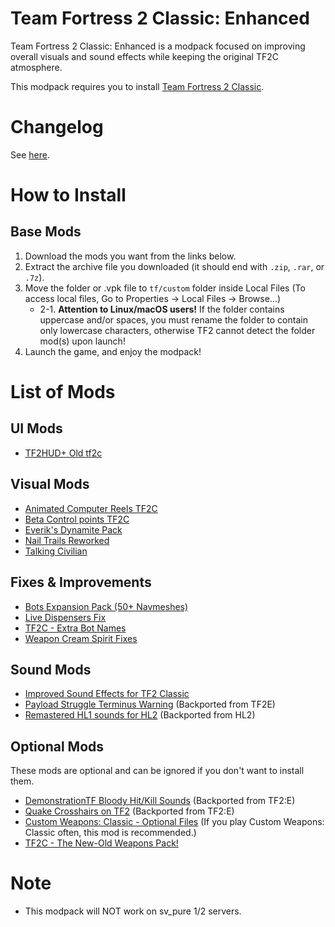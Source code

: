 # Team Fortress 2 Classic: Enhanced 
Team Fortress 2 Classic: Enhanced is a modpack focused on improving overall visuals and sound effects while keeping the original TF2C atmosphere.

This modpack requires you to install [Team Fortress 2 Classic](http://tf2classic.com/download).

# Changelog
See [here](https://github.com/MysticMoonlight/EnhancedMod/blob/main/tf2ce/experimental/CHANGELOG.md).

# How to Install
## Base Mods
1. Download the mods you want from the links below.
2. Extract the archive file you downloaded (it should end with `.zip`, `.rar`, or `.7z`).
3. Move the folder or .vpk file to `tf/custom` folder inside Local Files (To access local files, Go to Properties -> Local Files -> Browse...)
	* 2-1. **Attention to Linux/macOS users!** If the folder contains uppercase and/or spaces, you must rename the folder to contain only lowercase characters, otherwise TF2 cannot detect the folder mod(s) upon launch!
4. Launch the game, and enjoy the modpack!

# List of Mods
## UI Mods
* [TF2HUD+ Old tf2c](https://gamebanana.com/mods/30440)

## Visual Mods
* [Animated Computer Reels TF2C](https://gamebanana.com/mods/242669)
* [Beta Control points TF2C](https://gamebanana.com/mods/242670)
* [Everik's Dynamite Pack](https://gamebanana.com/mods/289928)
* [Nail Trails Reworked](https://gamebanana.com/mods/14234)
* [Talking Civilian](https://gamebanana.com/mods/242662)

## Fixes & Improvements
* [Bots Expansion Pack (50+ Navmeshes)](https://gamebanana.com/mods/373568)
* [Live Dispensers Fix](https://gamebanana.com/mods/242499)
* [TF2C - Extra Bot Names](https://gamebanana.com/mods/40378)
* [Weapon Cream Spirit Fixes](https://gamebanana.com/mods/242543)

## Sound Mods
* [Improved Sound Effects for TF2 Classic](https://gamebanana.com/sounds/44608)
* [Payload Struggle Terminus Warning](https://gamebanana.com/sounds/53979) (Backported from TF2E)
* [Remastered HL1 sounds for HL2](https://gamebanana.com/sounds/60511) (Backported from HL2)

## Optional Mods
These mods are optional and can be ignored if you don't want to install them.

* [DemonstrationTF Bloody Hit/Kill Sounds](https://drive.google.com/file/d/1TrAwgYa_wDi5Qab4c_PJe9p5GBbFp3Jd/view) (Backported from TF2:E)
* [Quake Crosshairs on TF2](https://gamebanana.com/mods/12535) (Backported from TF2:E)
* [Custom Weapons: Classic - Optional Files](https://gamebanana.com/mods/307880) (If you play Custom Weapons: Classic often, this mod is recommended.)
* [TF2C - The New-Old Weapons Pack!](https://gamebanana.com/mods/40389)

# Note
* This modpack will NOT work on sv_pure 1/2 servers.
